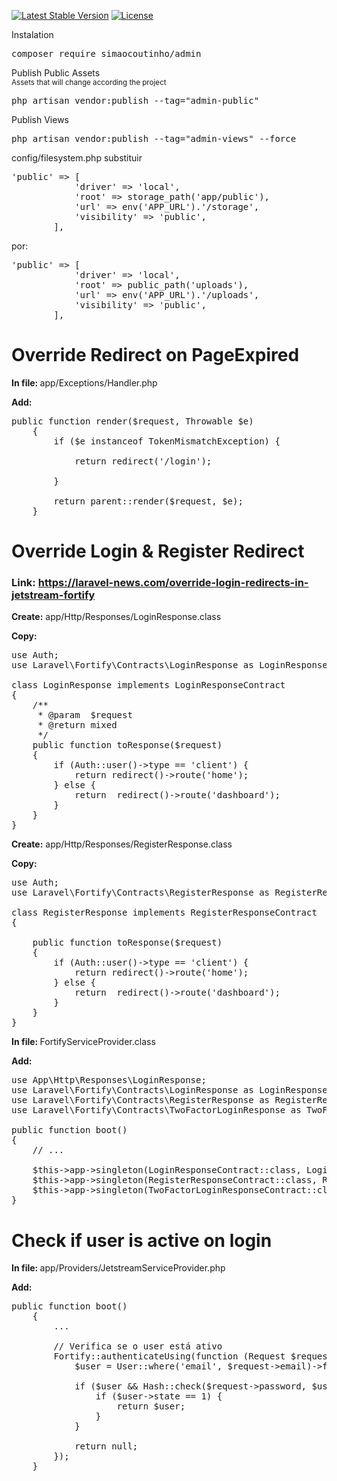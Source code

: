 <p>
<a href="https://packagist.org/packages/simaocoutinho/admin"><img src="https://img.shields.io/badge/version-0.3.1-informational" alt="Latest Stable Version"></a>
<a href="https://packagist.org/packages/simaocoutinho/admin"><img src="https://img.shields.io/packagist/l/laravel/framework" alt="License"></a>
</p>

Instalation

<pre>
composer require simaocoutinho/admin
</pre>

Publish Public Assets
<br>
<small>Assets that will change according the project</small>
<pre>
php artisan vendor:publish --tag="admin-public"
</pre>

Publish Views
<pre>
php artisan vendor:publish --tag="admin-views" --force
</pre>


config/filesystem.php
substituir
<pre>
'public' => [
            'driver' => 'local',
            'root' => storage_path('app/public'),
            'url' => env('APP_URL').'/storage',
            'visibility' => 'public',
        ],
</pre>

por:

<pre>
'public' => [
            'driver' => 'local',
            'root' => public_path('uploads'),
            'url' => env('APP_URL').'/uploads',
            'visibility' => 'public',
        ],
</pre>

# Override Redirect on PageExpired
<strong>In file: </strong>app/Exceptions/Handler.php

<strong>Add:</strong>

<pre>
public function render($request, Throwable $e)
    {
        if ($e instanceof TokenMismatchException) {

            return redirect('/login');

        }

        return parent::render($request, $e);
    }
</pre>

# Override Login & Register Redirect
### Link: https://laravel-news.com/override-login-redirects-in-jetstream-fortify

<strong>Create:</strong> app/Http/Responses/LoginResponse.class

<strong>Copy:</strong>
<pre>
use Auth;
use Laravel\Fortify\Contracts\LoginResponse as LoginResponseContract;

class LoginResponse implements LoginResponseContract
{
    /**
     * @param  $request
     * @return mixed
     */
    public function toResponse($request)
    {
        if (Auth::user()->type == 'client') {
            return redirect()->route('home');
        } else {
            return  redirect()->route('dashboard');
        }
    }
}
</pre>

<strong>Create:</strong> app/Http/Responses/RegisterResponse.class

<strong>Copy:</strong>

<pre>
use Auth;
use Laravel\Fortify\Contracts\RegisterResponse as RegisterResponseContract;

class RegisterResponse implements RegisterResponseContract
{

    public function toResponse($request)
    {
        if (Auth::user()->type == 'client') {
            return redirect()->route('home');
        } else {
            return  redirect()->route('dashboard');
        }
    }
}
</pre>

<strong>In file: </strong> FortifyServiceProvider.class

<strong>Add:</strong>
<pre>
use App\Http\Responses\LoginResponse;
use Laravel\Fortify\Contracts\LoginResponse as LoginResponseContract;
use Laravel\Fortify\Contracts\RegisterResponse as RegisterResponseContract;
use Laravel\Fortify\Contracts\TwoFactorLoginResponse as TwoFactorLoginResponseContract;

public function boot()
{
    // ...
    
    $this->app->singleton(LoginResponseContract::class, LoginResponse::class);
    $this->app->singleton(RegisterResponseContract::class, RegisterResponse::class);
    $this->app->singleton(TwoFactorLoginResponseContract::class, LoginResponse::class);
}
</pre>

# Check if user is active on login

<strong>In file: </strong>app/Providers/JetstreamServiceProvider.php

<strong>Add:</strong>

<pre>
public function boot()
    {
        ...

        // Verifica se o user está ativo
        Fortify::authenticateUsing(function (Request $request) {
            $user = User::where('email', $request->email)->first();

            if ($user && Hash::check($request->password, $user->password)) {
                if ($user->state == 1) {
                    return $user;
                }
            }

            return null;
        });
    }
</pre>
